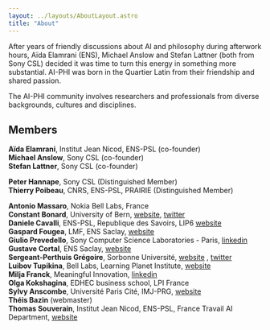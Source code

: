 ```yaml
---
layout: ../layouts/AboutLayout.astro
title: "About"
---
```


After years of friendly discussions about AI and philosophy during afterwork hours, Aïda Elamrani (ENS), Michael Anslow and Stefan Lattner (both from Sony CSL) decided it was time to turn this energy in something more substantial. AI-PHI was born in the Quartier Latin from their friendship and shared passion.

The AI-PHI community involves researchers and professionals from diverse backgrounds, cultures and disciplines.

## Members

**Aïda Elamrani**, Institut Jean Nicod, ENS-PSL (co-founder)  
**Michael Anslow**, Sony CSL (co-founder)  
**Stefan Lattner**, Sony CSL (co-founder)

**Peter Hannape**, Sony CSL (Distinguished Member)  
**Thierry Poibeau**, CNRS, ENS-PSL, PRAIRIE (Distinguished Member)

**Antonio Massaro**, Nokia Bell Labs, France  
**Constant Bonard**, University of Bern, [website](https://ens.academia.edu/ConstantBonard), [twitter](https://twitter.com/constant_bonard)  
**Daniele Cavalli**, ENS-PSL, Republique des Savoirs, LIP6
[website](https://republique-des-savoirs.fr/membres/daniele-cavalli/)  
**Gaspard Fougea**, LMF, ENS Saclay, [website](https://lmf.cnrs.fr/Perso/GaspardFougea)  
**Giulio Prevedello**, Sony Computer Science Laboratories - Paris, [linkedin](https://www.linkedin.com/in/giulio-prevedello-8a2b5098/)  
**Gustave Cortal**, ENS Saclay, [website](https://lmf.cnrs.fr/Perso/GustaveCortal)  
**Sergeant-Perthuis Grégoire**, Sorbonne Université, [website](http://www.gregoiresergeant-perthuis.com/index.html) , [twitter](https://twitter.com/Math_Gregoire)  
**Luibov Tupikina**, Bell Labs, Learning Planet Institute, [website](https://sites.google.com/view/liubovkmatematike/papers?authuser=0)  
**Milja Franck**, Meaningful Innovation, [linkedin](https://www.linkedin.com/in/milja-franck-75125416/)  
**Olga Kokshagina**, EDHEC business school, LPI France  
**Sylvy Anscombe**, Université Paris Cité, IMJ-PRG, [website](https://sylvyanscombe.com/)  
**Théis Bazin** (webmaster)  
**Thomas Souverain**, Institut Jean Nicod, ENS-PSL, France Travail AI Department, [website](https://www.mfo.ac.uk/people/thomas-souverain)
